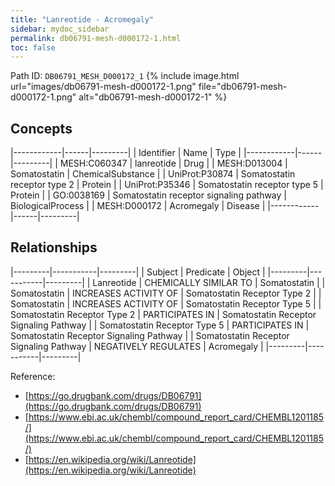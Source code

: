 ```yaml
---
title: "Lanreotide - Acromegaly"
sidebar: mydoc_sidebar
permalink: db06791-mesh-d000172-1.html
toc: false 
---
```



Path ID: `DB06791_MESH_D000172_1`
{% include image.html url="images/db06791-mesh-d000172-1.png" file="db06791-mesh-d000172-1.png" alt="db06791-mesh-d000172-1" %}

## Concepts

|------------|------|---------|
| Identifier | Name | Type    |
|------------|------|---------|
| MESH:C060347 | lanreotide | Drug |
| MESH:D013004 | Somatostatin | ChemicalSubstance |
| UniProt:P30874 | Somatostatin receptor type 2 | Protein |
| UniProt:P35346 | Somatostatin receptor type 5 | Protein |
| GO:0038169 | Somatostatin receptor signaling pathway | BiologicalProcess |
| MESH:D000172 | Acromegaly | Disease |
|------------|------|---------|

## Relationships

|---------|-----------|---------|
| Subject | Predicate | Object  |
|---------|-----------|---------|
| Lanreotide | CHEMICALLY SIMILAR TO | Somatostatin |
| Somatostatin | INCREASES ACTIVITY OF | Somatostatin Receptor Type 2 |
| Somatostatin | INCREASES ACTIVITY OF | Somatostatin Receptor Type 5 |
| Somatostatin Receptor Type 2 | PARTICIPATES IN | Somatostatin Receptor Signaling Pathway |
| Somatostatin Receptor Type 5 | PARTICIPATES IN | Somatostatin Receptor Signaling Pathway |
| Somatostatin Receptor Signaling Pathway | NEGATIVELY REGULATES | Acromegaly |
|---------|-----------|---------|

Reference: 
  - [https://go.drugbank.com/drugs/DB06791](https://go.drugbank.com/drugs/DB06791)
  - [https://www.ebi.ac.uk/chembl/compound_report_card/CHEMBL1201185/](https://www.ebi.ac.uk/chembl/compound_report_card/CHEMBL1201185/)
  - [https://en.wikipedia.org/wiki/Lanreotide](https://en.wikipedia.org/wiki/Lanreotide)

